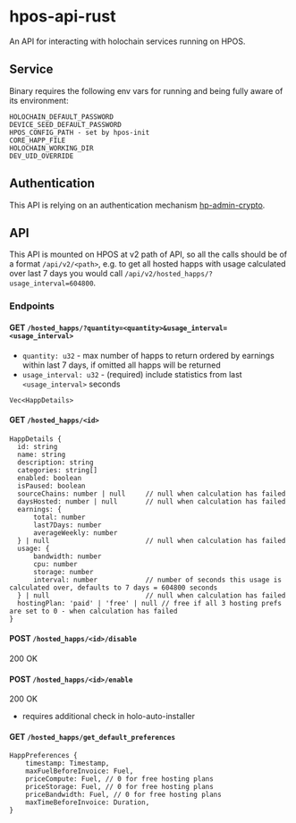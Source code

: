 # hpos-api-rust

An API for interacting with holochain services running on HPOS.

## Service

Binary requires the following env vars for running and being fully aware of its environment:
```
HOLOCHAIN_DEFAULT_PASSWORD
DEVICE_SEED_DEFAULT_PASSWORD
HPOS_CONFIG_PATH - set by hpos-init
CORE_HAPP_FILE
HOLOCHAIN_WORKING_DIR
DEV_UID_OVERRIDE
```

## Authentication

This API is relying on an authentication mechanism [hp-admin-crypto](https://github.com/Holo-Host/hp-admin-crypto).

## API

This API is mounted on HPOS at v2 path of API, so all the calls should be of a format `/api/v2/<path>`, e.g. to get all hosted happs with usage calculated over last 7 days you would call `/api/v2/hosted_happs/?usage_interval=604800`.

### Endpoints

#### GET `/hosted_happs/?quantity=<quantity>&usage_interval=<usage_interval>`
- `quantity: u32` - max number of happs to return ordered by earnings within last 7 days, if omitted all happs will be returned
- `usage_interval: u32` - (required) include statistics from last `<usage_interval>` seconds
```
Vec<HappDetails>
```

#### GET `/hosted_happs/<id>`
```
HappDetails {
  id: string
  name: string
  description: string
  categories: string[]
  enabled: boolean
  isPaused: boolean
  sourceChains: number | null     // null when calculation has failed
  daysHosted: number | null       // null when calculation has failed
  earnings: {
      total: number
      last7Days: number
      averageWeekly: number
  } | null                        // null when calculation has failed
  usage: {
      bandwidth: number
      cpu: number
      storage: number
      interval: number            // number of seconds this usage is calculated over, defaults to 7 days = 604800 seconds
  } | null                        // null when calculation has failed
  hostingPlan: 'paid' | 'free' | null // free if all 3 hosting prefs are set to 0 - when calculation has failed
}
```

#### POST `/hosted_happs/<id>/disable`
200 OK

#### POST `/hosted_happs/<id>/enable`
200 OK

- requires additional check in holo-auto-installer

#### GET `/hosted_happs/get_default_preferences`
```
HappPreferences {
    timestamp: Timestamp,
    maxFuelBeforeInvoice: Fuel, 
    priceCompute: Fuel, // 0 for free hosting plans
    priceStorage: Fuel, // 0 for free hosting plans
    priceBandwidth: Fuel, // 0 for free hosting plans
    maxTimeBeforeInvoice: Duration,
}
```